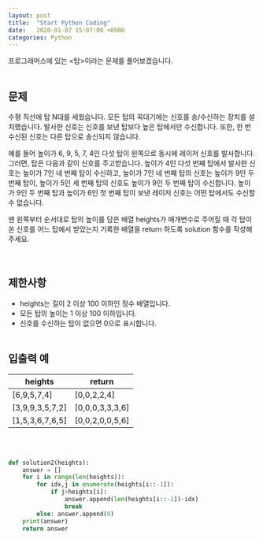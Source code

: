 ```yaml
---
layout: post
title:  "Start Python Coding"
date:   2020-01-07 15:07:00 +0900
categories: Python
---
```

프로그래머스에 있는 <탑>이라는 문제를 풀어보겠습니다.
<br /><br />
## 문제
수평 직선에 탑 N대를 세웠습니다. 모든 탑의 꼭대기에는 신호를 송/수신하는 장치를 설치했습니다. 발사한 신호는 신호를 보낸 탑보다 높은 탑에서만 수신합니다. 또한, 한 번 수신된 신호는 다른 탑으로 송신되지 않습니다.

예를 들어 높이가 6, 9, 5, 7, 4인 다섯 탑이 왼쪽으로 동시에 레이저 신호를 발사합니다. 그러면, 탑은 다음과 같이 신호를 주고받습니다. 높이가 4인 다섯 번째 탑에서 발사한 신호는 높이가 7인 네 번째 탑이 수신하고, 높이가 7인 네 번째 탑의 신호는 높이가 9인 두 번째 탑이, 높이가 5인 세 번째 탑의 신호도 높이가 9인 두 번째 탑이 수신합니다. 높이가 9인 두 번째 탑과 높이가 6인 첫 번째 탑이 보낸 레이저 신호는 어떤 탑에서도 수신할 수 없습니다.

맨 왼쪽부터 순서대로 탑의 높이를 담은 배열 heights가 매개변수로 주어질 때 각 탑이 쏜 신호를 어느 탑에서 받았는지 기록한 배열을 return 하도록 solution 함수를 작성해주세요.  
<br /><br />
## 제한사항 
-   heights는 길이 2 이상 100 이하인 정수 배열입니다.
-   모든 탑의 높이는 1 이상 100 이하입니다.
-   신호를 수신하는 탑이 없으면 0으로 표시합니다.
<br /><br />
## 입출력 예


heights | return 
------- | -------- 
[6,9,5,7,4] | [0,0,2,2,4]
[3,9,9,3,5,7,2] | [0,0,0,3,3,3,6]
[1,5,3,6,7,6,5] | [0,0,2,0,0,5,6]


<br /><br />
```python
def solution2(heights):
    answer = []
    for i in range(len(heights)):
        for idx,j in enumerate(heights[i::-1]):
            if j>heights[i]: 
                answer.append(len(heights[i::-1])-idx)
                break
        else: answer.append(0)       
    print(answer)  
    return answer
```

